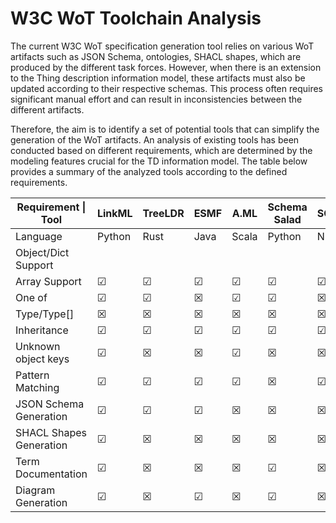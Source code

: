 # W3C WoT Toolchain Analysis

The current W3C WoT specification generation tool relies on various WoT artifacts such as JSON Schema, ontologies, SHACL shapes, which are produced by the different task forces. However, when there is an extension to the Thing description information model, these artifacts must also be updated according to their respective schemas. This process often requires significant manual effort and can result in inconsistencies between the different artifacts.

Therefore, the aim is to identify a set of potential tools that can simplify the generation of the WoT artifacts. An analysis of existing tools has been conducted based on different requirements, which are determined by the modeling features crucial for the TD information model.
The table below provides a summary of the analyzed tools according to the defined requirements.


| Requirement  \| Tool    | LinkML   | TreeLDR  | ESMF     | A.ML     | Schema Salad | SOML     | WIDOCO   |
|-------------------------|----------|----------|----------|----------|--------------|----------|----------|
| Language                | Python   | Rust     | Java     | Scala    | Python       | NG       | Java     |
| Object/Dict Support     | | |  |  |  |  |  |
| Array Support           | &#x2611; | &#x2611; | &#x2611; | &#x2611; | &#x2611;     | &#x2611; | &#x2612; |
| One of                  | &#x2611; | &#x2611; | &#x2612; | &#x2611; | &#x2611;     | &#x2612; | &#x2612; |
| Type/Type[]             | &#x2612; | &#x2612; | &#x2612; | &#x2612; | &#x2612;     | &#x2612; | &#x2612; |
| Inheritance             | &#x2611; | &#x2611; | &#x2611; | &#x2611; | &#x2611;     | &#x2611; | &#x2612; |
| Unknown object keys     | &#x2611; | &#x2612; | &#x2612; | &#x2611; | &#x2612;     | &#x2612; | &#x2612; |
| Pattern Matching        | &#x2611; | &#x2611; | &#x2611; | &#x2611; | &#x2612;     | &#x2611; | &#x2612; |
| JSON Schema Generation  | &#x2611; | &#x2611; | &#x2611; | &#x2612; | &#x2612;     | &#x2612; | &#x2612; |
| SHACL Shapes Generation | &#x2611; | &#x2612; | &#x2612; | &#x2612; | &#x2612;     | &#x2612; | &#x2612; |
| Term Documentation      | &#x2611; | &#x2612; | &#x2612; | &#x2612; | &#x2611;     | &#x2612; | &#x2611; |
| Diagram Generation      | &#x2611; | &#x2612; | &#x2611; | &#x2612; | &#x2611;     | &#x2612; | &#x2611; |
